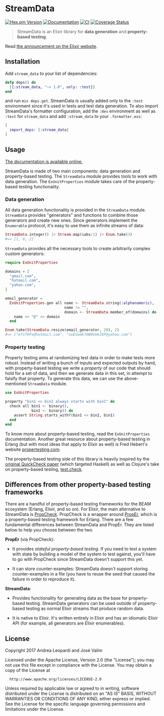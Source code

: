 # StreamData

[![Hex.pm Version](https://img.shields.io/hexpm/v/stream_data)](https://hex.pm/packages/stream_data)
[![Documentation](https://img.shields.io/badge/documentation-gray)](https://hexdocs.pm/stream_data)
[![CI](https://github.com/whatyouhide/stream_data/workflows/CI/badge.svg)](https://github.com/whatyouhide/stream_data/actions/workflows/main.yml)
[![Coverage Status](https://coveralls.io/repos/github/whatyouhide/stream_data/badge.svg?branch=master)](https://coveralls.io/github/whatyouhide/stream_data?branch=master)

> StreamData is an Elixir library for **data generation** and **property-based testing**.

Read [the announcement on the Elixir website](https://elixir-lang.org/blog/2017/10/31/stream-data-property-based-testing-and-data-generation-for-elixir/).

## Installation

Add `stream_data` to your list of dependencies:

```elixir
defp deps() do
  [{:stream_data, "~> 1.0", only: :test}]
end
```

and run `mix deps.get`. StreamData is usually added only to the `:test` environment since it's used in tests and test data generation.
To also import StreamData's formatter configuration, add the `:dev`  environment as well as `:test` for `stream_data` and add `:stream_data` to your `.formatter.exs`:

```elixir
[
  import_deps: [:stream_data]
]
```

## Usage

[The documentation is available online.](https://hexdocs.pm/stream_data/)

StreamData is made of two main components: data generation and property-based testing. The `StreamData` module provides tools to work with data generation. The `ExUnitProperties` module takes care of the property-based testing functionality.

### Data generation

All data generation functionality is provided in the `StreamData` module. `StreamData` provides "generators" and functions to combine those generators and create new ones. Since generators implement the `Enumerable` protocol, it's easy to use them as infinite streams of data:

```elixir
StreamData.integer() |> Stream.map(&abs/1) |> Enum.take(3)
#=> [1, 0, 2]
```

`StreamData` provides all the necessary tools to create arbitrarily complex custom generators:

```elixir
require ExUnitProperties

domains = [
  "gmail.com",
  "hotmail.com",
  "yahoo.com",
]

email_generator =
  ExUnitProperties.gen all name <- StreamData.string(:alphanumeric),
                           name != "",
                           domain <- StreamData.member_of(domains) do
    name <> "@" <> domain
  end

Enum.take(StreamData.resize(email_generator, 20), 2)
#=> ["efsT6Px@hotmail.com", "swEowmk7mW0VmkJDF@yahoo.com"]
```

### Property testing

Property testing aims at randomizing test data in order to make tests more robust. Instead of writing a bunch of inputs and expected outputs by hand, with property-based testing we write a *property* of our code that should hold for a set of data, and then we generate data in this set, in attempt to falsify that property. To generate this data, we can use the above-mentioned `StreamData` module.

```elixir
use ExUnitProperties

property "bin1 <> bin2 always starts with bin1" do
  check all bin1 <- binary(),
            bin2 <- binary() do
    assert String.starts_with?(bin1 <> bin2, bin1)
  end
end
```

To know more about property-based testing, read the `ExUnitProperties` documentation. Another great resource about property-based testing in Erlang (but with most ideas that apply to Elixir as well) is Fred Hebert's website [propertesting.com](http://propertesting.com).

The property-based testing side of this library is heavily inspired by the [original QuickCheck paper](http://www.cs.tufts.edu/~nr/cs257/archive/john-hughes/quick.pdf) (which targeted Haskell) as well as Clojure's take on property-based testing, [test.check](https://github.com/clojure/test.check).

## Differences from other property-based testing frameworks

There are a handful of property-based testing frameworks for the BEAM ecosystem (Erlang, Elixir, and so on). For Elixir, the main alternative to StreamData is [PropCheck](https://github.com/alfert/propcheck). PropCheck is a wrapper around [PropEr](https://github.com/proper-testing/proper), which is a property-based testing framework for Erlang. There are a few fundamental differences between StreamData and PropEr. They are listed below to help you choose between the two.

**PropEr** (via PropCheck):

  * It provides *stateful property-based testing*. If you need to test a system with state by building a model of the system to test against, you'll have to go with PropCheck since StreamData doesn't support this yet.

  * It can store counter-examples: StreamData doesn't support storing counter-examples in a file (you have to reuse the seed that caused the failure in order to reproduce it).

**StreamData**:

  * Provides functionality for generating data as the base for property-based testing. StreamData generators can be used outside of property-based testing as normal Elixir streams that produce random data.

  * It is native to Elixir. It's written entirely in Elixir and has an idiomatic Elixir API (for example, all generators are Elixir enumerables).

## License

Copyright 2017 Andrea Leopardi and José Valim

  Licensed under the Apache License, Version 2.0 (the "License");
  you may not use this file except in compliance with the License.
  You may obtain a copy of the License at

      http://www.apache.org/licenses/LICENSE-2.0

  Unless required by applicable law or agreed to in writing, software
  distributed under the License is distributed on an "AS IS" BASIS,
  WITHOUT WARRANTIES OR CONDITIONS OF ANY KIND, either express or implied.
  See the License for the specific language governing permissions and
  limitations under the License.

